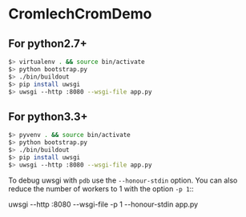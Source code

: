 CromlechCromDemo
================

For python2.7+
--------------

```bash
$> virtualenv . && source bin/activate
$> python bootstrap.py
$> ./bin/buildout
$> pip install uwsgi
$> uwsgi --http :8080 --wsgi-file app.py
```

For python3.3+
--------------

```bash
$> pyvenv . && source bin/activate
$> python bootstrap.py
$> ./bin/buildout
$> pip install uwsgi
$> uwsgi --http :8080 --wsgi-file app.py
```

To debug uwsgi with `pdb` use the `--honour-stdin` option.
You can also reduce the number of workers to 1 with the option `-p 1`::

  uwsgi --http :8080 --wsgi-file -p 1 --honour-stdin app.py

